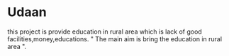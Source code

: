 # Udaan
this project is provide education in rural area which is lack of good facilities,money,educations. " The main aim is bring the education in rural area ".
